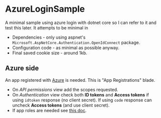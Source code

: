 # AzureLoginSample

A minimal sample using azure login with dotnet core so I can refer to it and test this later.
It attempts to be minimal in

* Dependencies - only using aspnet's `Microsoft.AspNetCore.Authentication.OpenIdConnect` package.
* Configuration code - as minimal as possible anyway.
* Final saved cookie size - around 1kb.

## Azure side

An app registered with [Azure](https://portal.azure.com/) is needed. This is "App Registrations" blade.

* On *API permissions* view add the scopes requested.
* On *Authentication* view check both **ID tokens** and **Access tokens** if using `idtoken` response (no client secret). 
If using `code` response can uncheck **Access tokens** (and use client secret).
* If app roles are needed see [this doc](https://docs.microsoft.com/en-us/azure/active-directory/develop/howto-add-app-roles-in-azure-ad-apps).

